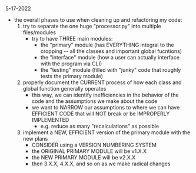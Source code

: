 5-17-2022

* the overall phases to use when cleaning up and refactoring my code:
	1. try to separate the one huge "processor.py" into multiple files/modules
		* try to have THREE main modules:
			* the "primary" module (has EVERYTHING integral to the cropping -- all the classes and important global fucntions)
			* the "interface" module (how a user can actually interface with the program via CLI)
			* the "testing" module (filled with "junky" code that roughly tests the primary module)
	2. properly document the CURRENT process of how each class and global function generally operates
		* this way, we can identify inefficiencies in the behavior of the code and the assumptions we make about the code
		* we want to NARROW our assumptions to where we can have EFFICIENT CODE that will NOT break or be IMPROPERLY IMPLEMENTED
			* e.g. reduce as many "recalculations" as possible
	3. implement a NEW, EFFICIENT version of the primary module with the new plans
		* CONSIDER using a VERSION NUMBERING SYSTEM
		* the ORIGINAL PRIMARY MODULE will be v1.X.X
		* the NEW PRIMARY MODULE will be v2.X.X
		* then 3.X.X, 4.X.X, and so on as we make radical changes
